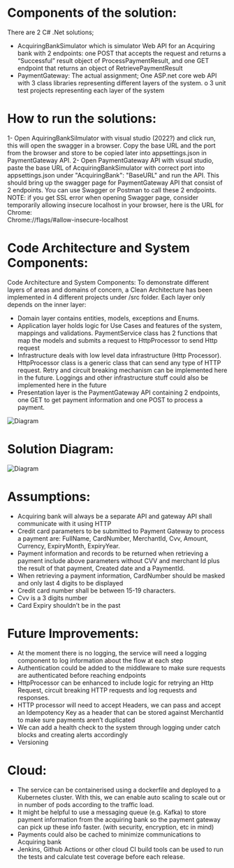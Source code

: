 # Components of the solution:
There are 2 C# .Net solutions; 
-	AcquiringBankSimulator which is simulator Web API for an Acquiring bank with 2 endpoints: one POST that accepts the request and returns a “Successful” result object of ProcessPaymentResult, and one GET endpoint that returns an object of RetrievePaymentResult  
-	PaymentGateway: The actual assignment; One ASP.net core web API with 3 class libraries representing different layers of the system.
o	3 unit test projects representing each layer of the system


# How to run the solutions:
1-	Open AquiringBankSilmulator with visual studio (2022?) and click run, this will open the swagger in a browser. Copy the base URL and the port from the browser and store to be copied later into appsettings.json in PaymentGateway API.
2-	Open PaymentGateway API with visual studio, paste the base URL of AcquiringBankSimulator with correct port into appsettings.json under "AcquiringBank": "BaseURL" and run the API. This should bring up the swagger page for PaymentGateway API that consist of 2 endpoints. You can use Swagger or Postman to call these 2 endpoints.
NOTE: if you get SSL error when opening Swagger page, consider temporarily allowing insecure localhost in your browser, here is the URL for Chrome:  
Chrome://flags/#allow-insecure-localhost

# Code Architecture and System Components:
Code Architecture and System Components:
To demonstrate different layers of areas and domains of concern, a Clean Architecture has been implemented in 4 different projects under /src  folder. Each layer only depends on the inner layer:
-	 Domain layer contains entities, models, exceptions and Enums. 
-	Application layer holds  logic for Use Cases and features of the system, mappings and validations. PaymentService class has 2 functions that map the models and submits a request to HttpProcessor to send Http request 
-	Infrastructure deals with low level data infrastructure (Http Processor). HttpProcessor class is a generic class that can send any type of HTTP request. Retry and circuit breaking mechanism can be implemented here in the future. Loggings and other infrastructure stuff could also be implemented here in the future
-	Presentation layer is the PaymentGateway API containing 2 endpoints, one GET to get payment information and one POST to process a payment.

![Diagram](https://github.com/hmirzadeh/PaymentGateway/blob/main/OnionArchitecture.jpg)


# Solution Diagram:
![Diagram](https://github.com/hmirzadeh/PaymentGateway/blob/main/Diagram.jpg)

# Assumptions: 
-	Acquiring bank will always be a separate API and gateway API shall communicate with it using HTTP
-	Credit card parameters to be submitted to Payment Gateway to process a payment are: FullName, CardNumber, MerchantId, Cvv, Amount, Currency, ExpiryMonth, ExpiryYear. 
-	Payment information and records to be returned when retrieving a payment include above parameters without CVV and merchant Id plus the result of that payment, Created date and a PaymentId.
-	When retrieving a payment information, CardNumber should be masked and only last 4 digits to be displayed
-	Credit card number shall be between 15-19 characters.
-	Cvv is a 3 digits number
-	Card Expiry shouldn’t be in the past




# Future Improvements: 
-	At the moment there is no logging, the service will need a logging component to log information about the flow at each step
-	Authentication could be added to the middleware to make sure requests are authenticated before reaching endpoints
-	HttpProcessor can be enhanced to include logic for retrying an Http Request, circuit breaking HTTP requests and log requests and responses.
-	HTTP processor will need  to accept Headers, we can pass and accept an Idempotency Key as a header that can be stored against MerchantId to make sure payments aren’t duplicated
-	We can add a health check to the system through logging under catch blocks and creating alerts accordingly
-	Versioning 

# Cloud:
-	The service can be containerised using a dockerfile and deployed to a Kubernetes cluster. With this, we can enable auto scaling to scale out or in number of pods according to the traffic load.
-	It might be helpful to use a messaging queue (e.g. Kafka) to store payment information from the acquiring bank so the payment gateway can pick up these info faster. (with security, encryption, etc in mind)
-	Payments could also be cached to minimize communications to Acquiring bank 
-	Jenkins, Github Actions or other cloud CI build tools can be used to run the tests and calculate test coverage before each release.

